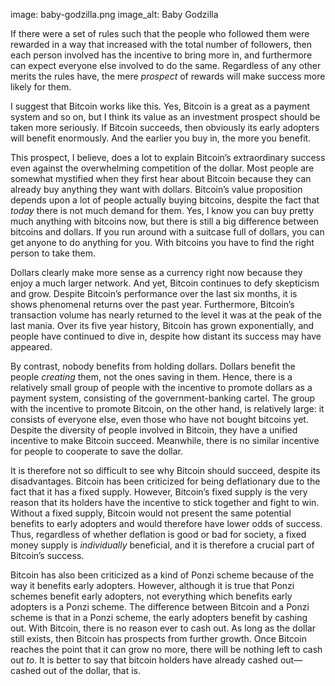 image: baby-godzilla.png
image_alt: Baby Godzilla

If there were a set of rules such that the people who followed them were
rewarded in a way that increased with the total number of followers, then each
person involved has the incentive to bring more in, and furthermore can expect
everyone else involved to do the same. Regardless of any other merits the
rules have, the mere _prospect_ of rewards will make success more likely for
them.

I suggest that Bitcoin works like this. Yes, Bitcoin is a great as a payment
system and so on, but I think its value as an investment prospect should be
taken more seriously. If Bitcoin succeeds, then obviously its early adopters
will benefit enormously. And the earlier you buy in, the more you benefit.

This prospect, I believe, does a lot to explain Bitcoin’s extraordinary
success even against the overwhelming competition of the dollar. Most people
are somewhat mystified when they first hear about Bitcoin because they can
already buy anything they want with dollars. Bitcoin’s value proposition
depends upon a lot of people actually buying bitcoins, despite the fact that
_today_ there is not much demand for them. Yes, I know you can buy pretty much
anything with bitcoins now, but there is still a big difference between
bitcoins and dollars. If you run around with a suitcase full of dollars, you
can get anyone to do anything for you. With bitcoins you have to find the
right person to take them.

Dollars clearly make more sense as a currency right now because they enjoy a
much larger network. And yet, Bitcoin continues to defy skepticism and grow.
Despite Bitcoin’s performance over the last six months, it is shows phenomenal
returns over the past year. Furthermore, Bitcoin’s transaction volume has
nearly returned to the level it was at the peak of the last mania. Over its
five year history, Bitcoin has grown exponentially, and people have continued
to dive in, despite how distant its success may have appeared.

By contrast, nobody benefits from holding dollars. Dollars benefit the people
_creating_ them, not the ones saving in them. Hence, there is a relatively
small group of people with the incentive to promote dollars as a payment
system, consisting of the government-banking cartel. The group with the
incentive to promote Bitcoin, on the other hand, is relatively large: it
consists of everyone else, even those who have not bought bitcoins yet.
Despite the diversity of people involved in Bitcoin, they have a unified
incentive to make Bitcoin succeed. Meanwhile, there is no similar incentive
for people to cooperate to save the dollar.

It is therefore not so difficult to see why Bitcoin should succeed, despite
its disadvantages. Bitcoin has been criticized for being deflationary due to
the fact that it has a fixed supply. However, Bitcoin’s fixed supply is the
very reason that its holders have the incentive to stick together and fight to
win. Without a fixed supply, Bitcoin would not present the same potential
benefits to early adopters and would therefore have lower odds of success.
Thus, regardless of whether deflation is good or bad for society, a fixed
money supply is _individually_ beneficial, and it is therefore a crucial part
of Bitcoin’s success.

Bitcoin has also been criticized as a kind of Ponzi scheme because of the way
it benefits early adopters. However, although it is true that Ponzi schemes
benefit early adopters, not everything which benefits early adopters is a
Ponzi scheme. The difference between Bitcoin and a Ponzi scheme is that in a
Ponzi scheme, the early adopters benefit by cashing out. With Bitcoin, there
is no reason ever to cash out. As long as the dollar still exists, then
Bitcoin has prospects from further growth. Once Bitcoin reaches the point that
it can grow no more, there will be nothing left to cash out _to_. It is better
to say that bitcoin holders have already cashed out—cashed out of the dollar,
that is.
